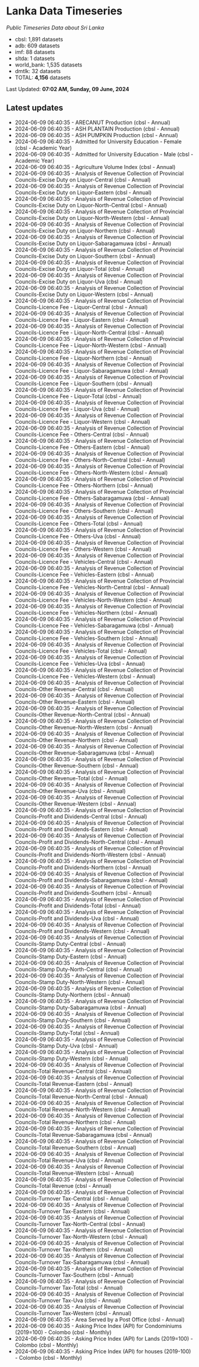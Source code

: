 # Lanka Data Timeseries
*Public Timeseries Data about Sri Lanka*

* cbsl: 1,891 datasets
* adb: 609 datasets
* imf: 88 datasets
* sltda: 1 datasets
* world_bank: 1,535 datasets
* dmtlk: 32 datasets
* TOTAL: **4,156** datasets

Last Updated: **07:02 AM, Sunday, 09 June, 2024**

## Latest updates

* 2024-06-09 06:40:35 - ARECANUT Production (cbsl - Annual)
* 2024-06-09 06:40:35 - ASH PLANTAIN Production (cbsl - Annual)
* 2024-06-09 06:40:35 - ASH PUMPKIN Production (cbsl - Annual)
* 2024-06-09 06:40:35 - Admitted for University Education - Female (cbsl - Academic Year)
* 2024-06-09 06:40:35 - Admitted for University Education - Male (cbsl - Academic Year)
* 2024-06-09 06:40:35 - Agriculture Volume Index (cbsl - Annual)
* 2024-06-09 06:40:35 - Analysis of Revenue Collection of Provincial Councils-Excise Duty on Liquor-Central (cbsl - Annual)
* 2024-06-09 06:40:35 - Analysis of Revenue Collection of Provincial Councils-Excise Duty on Liquor-Eastern (cbsl - Annual)
* 2024-06-09 06:40:35 - Analysis of Revenue Collection of Provincial Councils-Excise Duty on Liquor-North-Central (cbsl - Annual)
* 2024-06-09 06:40:35 - Analysis of Revenue Collection of Provincial Councils-Excise Duty on Liquor-North-Western (cbsl - Annual)
* 2024-06-09 06:40:35 - Analysis of Revenue Collection of Provincial Councils-Excise Duty on Liquor-Northern (cbsl - Annual)
* 2024-06-09 06:40:35 - Analysis of Revenue Collection of Provincial Councils-Excise Duty on Liquor-Sabaragamuwa (cbsl - Annual)
* 2024-06-09 06:40:35 - Analysis of Revenue Collection of Provincial Councils-Excise Duty on Liquor-Southern (cbsl - Annual)
* 2024-06-09 06:40:35 - Analysis of Revenue Collection of Provincial Councils-Excise Duty on Liquor-Total (cbsl - Annual)
* 2024-06-09 06:40:35 - Analysis of Revenue Collection of Provincial Councils-Excise Duty on Liquor-Uva (cbsl - Annual)
* 2024-06-09 06:40:35 - Analysis of Revenue Collection of Provincial Councils-Excise Duty on Liquor-Western (cbsl - Annual)
* 2024-06-09 06:40:35 - Analysis of Revenue Collection of Provincial Councils-Licence Fee - Liquor-Central (cbsl - Annual)
* 2024-06-09 06:40:35 - Analysis of Revenue Collection of Provincial Councils-Licence Fee - Liquor-Eastern (cbsl - Annual)
* 2024-06-09 06:40:35 - Analysis of Revenue Collection of Provincial Councils-Licence Fee - Liquor-North-Central (cbsl - Annual)
* 2024-06-09 06:40:35 - Analysis of Revenue Collection of Provincial Councils-Licence Fee - Liquor-North-Western (cbsl - Annual)
* 2024-06-09 06:40:35 - Analysis of Revenue Collection of Provincial Councils-Licence Fee - Liquor-Northern (cbsl - Annual)
* 2024-06-09 06:40:35 - Analysis of Revenue Collection of Provincial Councils-Licence Fee - Liquor-Sabaragamuwa (cbsl - Annual)
* 2024-06-09 06:40:35 - Analysis of Revenue Collection of Provincial Councils-Licence Fee - Liquor-Southern (cbsl - Annual)
* 2024-06-09 06:40:35 - Analysis of Revenue Collection of Provincial Councils-Licence Fee - Liquor-Total (cbsl - Annual)
* 2024-06-09 06:40:35 - Analysis of Revenue Collection of Provincial Councils-Licence Fee - Liquor-Uva (cbsl - Annual)
* 2024-06-09 06:40:35 - Analysis of Revenue Collection of Provincial Councils-Licence Fee - Liquor-Western (cbsl - Annual)
* 2024-06-09 06:40:35 - Analysis of Revenue Collection of Provincial Councils-Licence Fee - Others-Central (cbsl - Annual)
* 2024-06-09 06:40:35 - Analysis of Revenue Collection of Provincial Councils-Licence Fee - Others-Eastern (cbsl - Annual)
* 2024-06-09 06:40:35 - Analysis of Revenue Collection of Provincial Councils-Licence Fee - Others-North-Central (cbsl - Annual)
* 2024-06-09 06:40:35 - Analysis of Revenue Collection of Provincial Councils-Licence Fee - Others-North-Western (cbsl - Annual)
* 2024-06-09 06:40:35 - Analysis of Revenue Collection of Provincial Councils-Licence Fee - Others-Northern (cbsl - Annual)
* 2024-06-09 06:40:35 - Analysis of Revenue Collection of Provincial Councils-Licence Fee - Others-Sabaragamuwa (cbsl - Annual)
* 2024-06-09 06:40:35 - Analysis of Revenue Collection of Provincial Councils-Licence Fee - Others-Southern (cbsl - Annual)
* 2024-06-09 06:40:35 - Analysis of Revenue Collection of Provincial Councils-Licence Fee - Others-Total (cbsl - Annual)
* 2024-06-09 06:40:35 - Analysis of Revenue Collection of Provincial Councils-Licence Fee - Others-Uva (cbsl - Annual)
* 2024-06-09 06:40:35 - Analysis of Revenue Collection of Provincial Councils-Licence Fee - Others-Western (cbsl - Annual)
* 2024-06-09 06:40:35 - Analysis of Revenue Collection of Provincial Councils-Licence Fee - Vehicles-Central (cbsl - Annual)
* 2024-06-09 06:40:35 - Analysis of Revenue Collection of Provincial Councils-Licence Fee - Vehicles-Eastern (cbsl - Annual)
* 2024-06-09 06:40:35 - Analysis of Revenue Collection of Provincial Councils-Licence Fee - Vehicles-North-Central (cbsl - Annual)
* 2024-06-09 06:40:35 - Analysis of Revenue Collection of Provincial Councils-Licence Fee - Vehicles-North-Western (cbsl - Annual)
* 2024-06-09 06:40:35 - Analysis of Revenue Collection of Provincial Councils-Licence Fee - Vehicles-Northern (cbsl - Annual)
* 2024-06-09 06:40:35 - Analysis of Revenue Collection of Provincial Councils-Licence Fee - Vehicles-Sabaragamuwa (cbsl - Annual)
* 2024-06-09 06:40:35 - Analysis of Revenue Collection of Provincial Councils-Licence Fee - Vehicles-Southern (cbsl - Annual)
* 2024-06-09 06:40:35 - Analysis of Revenue Collection of Provincial Councils-Licence Fee - Vehicles-Total (cbsl - Annual)
* 2024-06-09 06:40:35 - Analysis of Revenue Collection of Provincial Councils-Licence Fee - Vehicles-Uva (cbsl - Annual)
* 2024-06-09 06:40:35 - Analysis of Revenue Collection of Provincial Councils-Licence Fee - Vehicles-Western (cbsl - Annual)
* 2024-06-09 06:40:35 - Analysis of Revenue Collection of Provincial Councils-Other Revenue-Central (cbsl - Annual)
* 2024-06-09 06:40:35 - Analysis of Revenue Collection of Provincial Councils-Other Revenue-Eastern (cbsl - Annual)
* 2024-06-09 06:40:35 - Analysis of Revenue Collection of Provincial Councils-Other Revenue-North-Central (cbsl - Annual)
* 2024-06-09 06:40:35 - Analysis of Revenue Collection of Provincial Councils-Other Revenue-North-Western (cbsl - Annual)
* 2024-06-09 06:40:35 - Analysis of Revenue Collection of Provincial Councils-Other Revenue-Northern (cbsl - Annual)
* 2024-06-09 06:40:35 - Analysis of Revenue Collection of Provincial Councils-Other Revenue-Sabaragamuwa (cbsl - Annual)
* 2024-06-09 06:40:35 - Analysis of Revenue Collection of Provincial Councils-Other Revenue-Southern (cbsl - Annual)
* 2024-06-09 06:40:35 - Analysis of Revenue Collection of Provincial Councils-Other Revenue-Total (cbsl - Annual)
* 2024-06-09 06:40:35 - Analysis of Revenue Collection of Provincial Councils-Other Revenue-Uva (cbsl - Annual)
* 2024-06-09 06:40:35 - Analysis of Revenue Collection of Provincial Councils-Other Revenue-Western (cbsl - Annual)
* 2024-06-09 06:40:35 - Analysis of Revenue Collection of Provincial Councils-Profit and Dividends-Central (cbsl - Annual)
* 2024-06-09 06:40:35 - Analysis of Revenue Collection of Provincial Councils-Profit and Dividends-Eastern (cbsl - Annual)
* 2024-06-09 06:40:35 - Analysis of Revenue Collection of Provincial Councils-Profit and Dividends-North-Central (cbsl - Annual)
* 2024-06-09 06:40:35 - Analysis of Revenue Collection of Provincial Councils-Profit and Dividends-North-Western (cbsl - Annual)
* 2024-06-09 06:40:35 - Analysis of Revenue Collection of Provincial Councils-Profit and Dividends-Northern (cbsl - Annual)
* 2024-06-09 06:40:35 - Analysis of Revenue Collection of Provincial Councils-Profit and Dividends-Sabaragamuwa (cbsl - Annual)
* 2024-06-09 06:40:35 - Analysis of Revenue Collection of Provincial Councils-Profit and Dividends-Southern (cbsl - Annual)
* 2024-06-09 06:40:35 - Analysis of Revenue Collection of Provincial Councils-Profit and Dividends-Total (cbsl - Annual)
* 2024-06-09 06:40:35 - Analysis of Revenue Collection of Provincial Councils-Profit and Dividends-Uva (cbsl - Annual)
* 2024-06-09 06:40:35 - Analysis of Revenue Collection of Provincial Councils-Profit and Dividends-Western (cbsl - Annual)
* 2024-06-09 06:40:35 - Analysis of Revenue Collection of Provincial Councils-Stamp Duty-Central (cbsl - Annual)
* 2024-06-09 06:40:35 - Analysis of Revenue Collection of Provincial Councils-Stamp Duty-Eastern (cbsl - Annual)
* 2024-06-09 06:40:35 - Analysis of Revenue Collection of Provincial Councils-Stamp Duty-North-Central (cbsl - Annual)
* 2024-06-09 06:40:35 - Analysis of Revenue Collection of Provincial Councils-Stamp Duty-North-Western (cbsl - Annual)
* 2024-06-09 06:40:35 - Analysis of Revenue Collection of Provincial Councils-Stamp Duty-Northern (cbsl - Annual)
* 2024-06-09 06:40:35 - Analysis of Revenue Collection of Provincial Councils-Stamp Duty-Sabaragamuwa (cbsl - Annual)
* 2024-06-09 06:40:35 - Analysis of Revenue Collection of Provincial Councils-Stamp Duty-Southern (cbsl - Annual)
* 2024-06-09 06:40:35 - Analysis of Revenue Collection of Provincial Councils-Stamp Duty-Total (cbsl - Annual)
* 2024-06-09 06:40:35 - Analysis of Revenue Collection of Provincial Councils-Stamp Duty-Uva (cbsl - Annual)
* 2024-06-09 06:40:35 - Analysis of Revenue Collection of Provincial Councils-Stamp Duty-Western (cbsl - Annual)
* 2024-06-09 06:40:35 - Analysis of Revenue Collection of Provincial Councils-Total Revenue-Central (cbsl - Annual)
* 2024-06-09 06:40:35 - Analysis of Revenue Collection of Provincial Councils-Total Revenue-Eastern (cbsl - Annual)
* 2024-06-09 06:40:35 - Analysis of Revenue Collection of Provincial Councils-Total Revenue-North-Central (cbsl - Annual)
* 2024-06-09 06:40:35 - Analysis of Revenue Collection of Provincial Councils-Total Revenue-North-Western (cbsl - Annual)
* 2024-06-09 06:40:35 - Analysis of Revenue Collection of Provincial Councils-Total Revenue-Northern (cbsl - Annual)
* 2024-06-09 06:40:35 - Analysis of Revenue Collection of Provincial Councils-Total Revenue-Sabaragamuwa (cbsl - Annual)
* 2024-06-09 06:40:35 - Analysis of Revenue Collection of Provincial Councils-Total Revenue-Southern (cbsl - Annual)
* 2024-06-09 06:40:35 - Analysis of Revenue Collection of Provincial Councils-Total Revenue-Uva (cbsl - Annual)
* 2024-06-09 06:40:35 - Analysis of Revenue Collection of Provincial Councils-Total Revenue-Western (cbsl - Annual)
* 2024-06-09 06:40:35 - Analysis of Revenue Collection of Provincial Councils-Total Revenue (cbsl - Annual)
* 2024-06-09 06:40:35 - Analysis of Revenue Collection of Provincial Councils-Turnover Tax-Central (cbsl - Annual)
* 2024-06-09 06:40:35 - Analysis of Revenue Collection of Provincial Councils-Turnover Tax-Eastern (cbsl - Annual)
* 2024-06-09 06:40:35 - Analysis of Revenue Collection of Provincial Councils-Turnover Tax-North-Central (cbsl - Annual)
* 2024-06-09 06:40:35 - Analysis of Revenue Collection of Provincial Councils-Turnover Tax-North-Western (cbsl - Annual)
* 2024-06-09 06:40:35 - Analysis of Revenue Collection of Provincial Councils-Turnover Tax-Northern (cbsl - Annual)
* 2024-06-09 06:40:35 - Analysis of Revenue Collection of Provincial Councils-Turnover Tax-Sabaragamuwa (cbsl - Annual)
* 2024-06-09 06:40:35 - Analysis of Revenue Collection of Provincial Councils-Turnover Tax-Southern (cbsl - Annual)
* 2024-06-09 06:40:35 - Analysis of Revenue Collection of Provincial Councils-Turnover Tax-Total (cbsl - Annual)
* 2024-06-09 06:40:35 - Analysis of Revenue Collection of Provincial Councils-Turnover Tax-Uva (cbsl - Annual)
* 2024-06-09 06:40:35 - Analysis of Revenue Collection of Provincial Councils-Turnover Tax-Western (cbsl - Annual)
* 2024-06-09 06:40:35 - Area Served by a Post Office (cbsl - Annual)
* 2024-06-09 06:40:35 - Asking Price Index (API) for Condominiums (2019=100) - Colombo (cbsl - Monthly)
* 2024-06-09 06:40:35 - Asking Price Index (API) for Lands (2019=100) - Colombo (cbsl - Monthly)
* 2024-06-09 06:40:35 - Asking Price Index (API) for houses (2019-100) - Colombo (cbsl - Monthly)